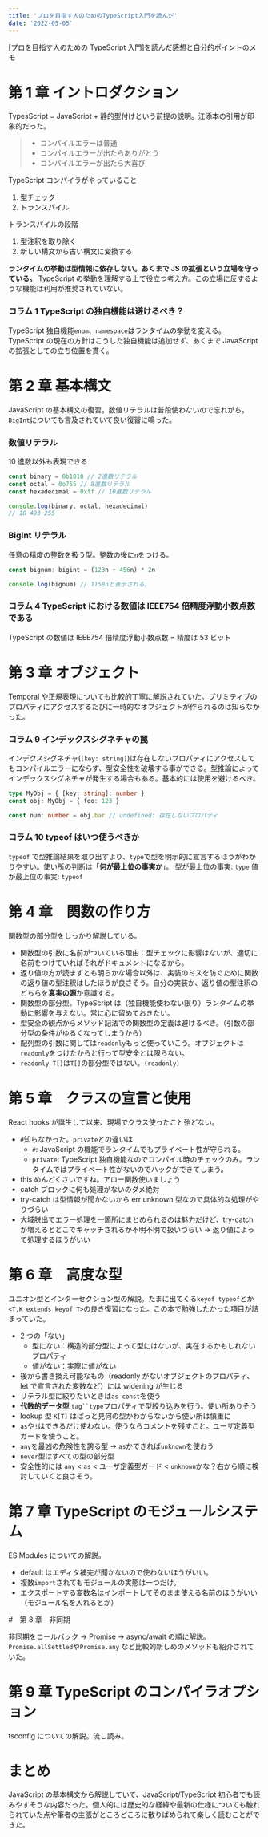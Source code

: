 ```yaml
---
title: 'プロを目指す人のためのTypeScript入門を読んだ'
date: '2022-05-05'
---
```


[プロを目指す人のための TypeScript 入門]を読んだ感想と自分的ポイントのメモ

# 第 1 章 イントロダクション

TypesScript = JavaScript + 静的型付けという前提の説明。江添本の引用が印象的だった。

> - コンパイルエラーは普通
> - コンパイルエラーが出たらありがとう
> - コンパイルエラーが出たら大喜び

TypeScript コンパイラがやっていること

1. 型チェック
1. トランスパイル

トランスパイルの段階

1. 型注釈を取り除く
1. 新しい構文から古い構文に変換する

**ランタイムの挙動は型情報に依存しない。あくまで JS の拡張という立場を守っている。** TypeScript の挙動を理解する上で役立つ考え方。この立場に反するような機能は利用が推奨されていない。

### コラム 1 TypeScript の独自機能は避けるべき？

TypeScript 独自機能`enum`、`namespace`はランタイムの挙動を変える。TypeScript の現在の方針はこうした独自機能は追加せず、あくまで JavaScript の拡張としての立ち位置を貫く。

# 第 2 章 基本構文

JavaScript の基本構文の復習。数値リテラルは普段使わないので忘れがち。`BigInt`についても言及されていて良い復習に鳴った。

### 数値リテラル

10 進数以外も表現できる

```js
const binary = 0b1010 // 2進数リテラル
const octal = 0o755 // 8進数リテラル
const hexadecimal = 0xff // 10進数リテラル

console.log(binary, octal, hexadecimal)
// 10 493 255
```

### BigInt リテラル

任意の精度の整数を扱う型。整数の後に`n`をつける。

```js
const bignum: bigint = (123n + 456n) * 2n

console.log(bignum) // 1158nと表示される。
```

### コラム 4 TypeScript における数値は IEEE754 倍精度浮動小数点数である

TypeScript の数値は IEEE754 倍精度浮動小数点数 = 精度は 53 ビット

# 第 3 章 オブジェクト

Temporal や正規表現についても比較的丁寧に解説されていた。プリミティブのプロパティにアクセスするたびに一時的なオブジェクトが作られるのは知らなかった。

### コラム 9 インデックスシグネチャの罠

インデクスシグネチャ(`[key: string]`)は存在しないプロパティにアクセスしてもコンパイルエラーにならず、型安全性を破壊する事ができる。型推論によってインデックスシグネチャが発生する場合もある。基本的には使用を避けるべき。

```typescript
type MyObj = { [key: string]: number }
const obj: MyObj = { foo: 123 }

const num: number = obj.bar // undefined: 存在しないプロパティ
```

### コラム 10 typeof はいつ使うべきか

`typeof` で型推論結果を取り出すより、`type`で型を明示的に宣言するほうがわかりやすい。使い所の判断は「**何が最上位の事実か**」。
型が最上位の事実: `type`
値が最上位の事実: `typeof`

# 第 4 章　関数の作り方

関数型の部分型をしっかり解説している。

- 関数型の引数に名前がついている理由：型チェックに影響はないが、適切に名前をつけていればそれがドキュメントになるから。
- 返り値の方が読まずとも明らかな場合以外は、実装のミスを防ぐために関数の返り値の型注釈はしたほうが良さそう。自分の実装か、返り値の型注釈のどちらを**真実の源**か意識する。
- 関数型の部分型。TypeScript は（独自機能使わない限り）ランタイムの挙動に影響を与えない。常に心に留めておきたい。
- 型安全の観点からメソッド記法での関数型の定義は避けるべき。（引数の部分型の条件がゆるくなってしまうから）
- 配列型の引数に関しては`readonly`もっと使っていこう。オブジェクトは`readonly`をつけたからと行って型安全とは限らない。
- `readonly T[]`は`T[]`の部分型ではない。`(readonly)`

# 第 5 章　クラスの宣言と使用

React hooks が誕生して以来、現場でクラス使ったこと殆どない。

- `#`知らなかった。`private`との違いは
  - `#`: JavaScript の機能でランタイムでもプライベート性が守られる。
  - `private`: TypeScript 独自機能なのでコンパイル時のチェックのみ。ランタイムではプライベート性がないのでハックができてしまう。
- this めんどくさいですね。アロー関数使いましょう
- catch ブロックに何も処理がないのダメ絶対
- try-catch は型情報が聞かないから err unknown 型なので具体的な処理がやりづらい
- 大域脱出でエラー処理を一箇所にまとめられるのは魅力だけど、try-catch が増えるとどこでキャッチされるか不明不明で扱いづらい → 返り値によって処理するほうがいい

# 第 6 章　高度な型

ユニオン型とインターセクション型の解説。たまに出てくる`keyof typeof`とか`<T,K extends keyof T>`の良き復習になった。この本で勉強したかった項目が詰まっていた。

- 2 つの「ない」
  - 型にない：構造的部分型によって型にはないが、実在するかもしれないプロパティ
  - 値がない：実際に値がない
- 後から書き換え可能なもの（readonly がないオブジェクトのプロパティ、let で宣言された変数など）には widening が生じる
- リテラル型に絞りたいときは`as const`を使う
- **代数的データ型** ` tag``type `プロパティで型絞り込みを行う。使い所ありそう
- lookup 型 `K[T]` はぱっと見何の型かわからないから使い所は慎重に
- `as`や`!`はできるだけ使わない。使うならコメントを残すこと。ユーザ定義型ガードを使うこと。
- `any`を最凶の危険性を誇る型 -> `as`かできれば`unknown`を使おう
- `never`型はすべての型の部分型
- 安全性的には `any` < `as` < ユーザ定義型ガード < `unknown`かな？右から順に検討していくと良さそう。

# 第 7 章 TypeScript のモジュールシステム

ES Modules についての解説。

- default はエディタ補完が聞かないので使わないほうがいい。
- 複数`import`されてもモジュールの実態は一つだけ。
- エクスポートする変数名はインポートしてそのまま使える名前のほうがいい（モジュール名を入れるとか）

#　第 8 章　非同期

非同期をコールバック → Promise -> async/await の順に解説。
`Promise.allSettled`や`Promise.any` など比較的新しめのメソッドも紹介されていた。

# 第 9 章 TypeScript のコンパイラオプション

tsconfig についての解説。流し読み。

# まとめ

JavaScript の基本構文から解説していて、JavaScript/TypeScript 初心者でも読みやすそうな内容だった。個人的には歴史的な経緯や最新の仕様についても触れられていた点や筆者の主張がところどころに散りばめられて楽しく読むことができた。
